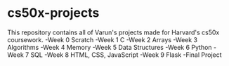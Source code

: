 # cs50x-projects
This repository contains all of Varun's projects made for Harvard's cs50x coursework.
-Week 0 Scratch
-Week 1 C
-Week 2 Arrays
-Week 3 Algorithms
-Week 4 Memory
-Week 5 Data Structures
-Week 6 Python
-Week 7 SQL
-Week 8 HTML, CSS, JavaScript
-Week 9 Flask
-Final Project

